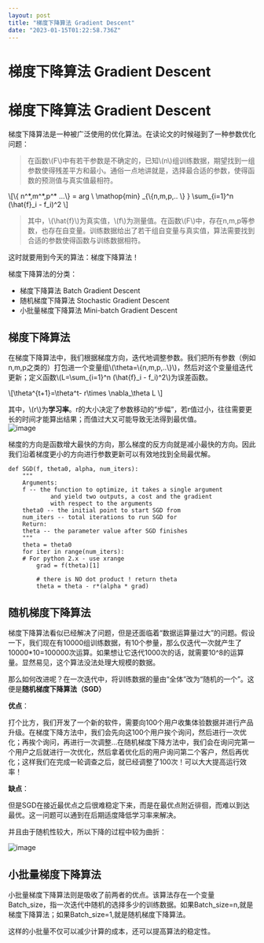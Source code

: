 ```yaml
---
layout: post
title: "梯度下降算法 Gradient Descent"
date: "2023-01-15T01:22:58.736Z"
---
```

梯度下降算法 Gradient Descent
=======================

梯度下降算法 Gradient Descent
=======================

梯度下降算法是一种被广泛使用的优化算法。在读论文的时候碰到了一种参数优化问题：

> 在函数\\(F\\)中有若干参数是不确定的，已知\\(n\\)组训练数据，期望找到一组参数使得残差平方和最小。通俗一点地讲就是，选择最合适的参数，使得函数的预测值与真实值最相符。

\\\[\\{ n^\*,m^\*,p^\* ...\\} = arg \\ \\mathop{min} \_{\\{n,m,p,.. \\} } \\sum\_{i=1}^n (\\hat{f}\_i - f\_i)^2 \\\]

> 其中，\\(\\hat{f}\\)为真实值，\\(f\\)为测量值。在函数\\(F\\)中，存在n,m,p等参数，也存在自变量。训练数据给出了若干组自变量与真实值，算法需要找到合适的参数使得函数与训练数据相符。

这时就要用到今天的算法：梯度下降算法！

梯度下降算法的分类：

*   梯度下降算法 Batch Gradient Descent
*   随机梯度下降算法 Stochastic Gradient Descent
*   小批量梯度下降算法 Mini-batch Gradient Descent

梯度下降算法
------

在梯度下降算法中，我们根据梯度方向，迭代地调整参数。我们把所有参数（例如n,m,p之类的）打包进一个变量组\\(\\theta=\\{n,m,p,..\\}\\)，然后对这个变量组迭代更新；定义函数\\(L=\\sum\_{i=1}^n (\\hat{f}\_i - f\_i)^2\\)为误差函数。

\\\[\\theta^{t+1}=\\theta^t- r\\times \\nabla\_\\theta L \\\]

其中，\\(r\\)为**学习率**。r的大小决定了参数移动的“步幅”，若r值过小，往往需要更长的时间才能算出结果；而值过大又可能导致无法得到最优值。  
![image](https://img2023.cnblogs.com/blog/1948464/202301/1948464-20230114152246176-1180516389.png)

梯度的方向是函数增大最快的方向，那么梯度的反方向就是减小最快的方向。因此我们沿着梯度更小的方向进行参数更新可以有效地找到全局最优解。

    def SGD(f, theta0, alpha, num_iters):
    	"""
    	Arguments:
    	f -- the function to optimize, it takes a single argument
    			and yield two outputs, a cost and the gradient
    			with respect to the arguments
    	theta0 -- the initial point to start SGD from
    	num_iters -- total iterations to run SGD for
    	Return:
    	theta -- the parameter value after SGD finishes
    	"""
    	theta = theta0
    	for iter in range(num_iters):
    	# For python 2.x - use xrange
    		grad = f(theta)[1]
    
    		# there is NO dot product ! return theta
    		theta = theta - r*(alpha * grad)
    

随机梯度下降算法
--------

梯度下降算法看似已经解决了问题，但是还面临着“数据运算量过大”的问题。假设一下，我们现在有10000组训练数据，有10个参量，那么仅迭代一次就产生了10000\*10=100000次运算。如果想让它迭代1000次的话，就需要10^8的运算量。显然易见，这个算法没法处理大规模的数据。

那么如何改进呢？在一次迭代中，将训练数据的量由“全体”改为“随机的一个”。这便是**随机梯度下降算法（SGD）**

**优点**：

打个比方，我们开发了一个新的软件，需要向100个用户收集体验数据并进行产品升级。在梯度下降方法中，我们会先向这100个用户挨个询问，然后进行一次优化；再挨个询问，再进行一次调整...在随机梯度下降方法中，我们会在询问完第一个用户之后就进行一次优化，然后拿着优化后的用户询问第二个客户，然后再优化；这样我们在完成一轮调查之后，就已经调整了100次！可以大大提高运行效率！

**缺点**：

但是SGD在接近最优点之后很难稳定下来，而是在最优点附近徘徊，而难以到达最优。这一问题可以通到在后期适度降低学习率来解决。

并且由于随机性较大，所以下降的过程中较为曲折：

![image](https://img2023.cnblogs.com/blog/1948464/202301/1948464-20230114154546254-1647505410.jpg)

小批量梯度下降算法
---------

小批量梯度下降算法则是吸收了前两者的优点。该算法存在一个变量Batch\_size，指一次迭代中随机的选择多少的训练数据。如果Batch\_size=n,就是梯度下降算法；如果Batch\_size=1,就是随机梯度下降算法。

这样的小批量不仅可以减少计算的成本，还可以提高算法的稳定性。